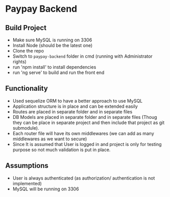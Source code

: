 # Paypay Backend

## Build Project
- Make sure MySQL is running on 3306
- Install Node (should be the latest one)
- Clone the repo
- Switch to `paypay-backend` folder in cmd (running with Administrator rights)
- run 'npm install' to install dependencies
- run 'ng serve' to build and run the front end

## Functionality
- Used sequelize ORM to have a better approach to use MySQL
- Application structure is in place and can be extended easily
- Routes are placed in separate folder and in separate files
- DB Models are placed in separate folder and in separate files (Thoug they can be place in separate project and then include that project as git submodule).
- Each router file will have its own middlewares (we can add as many middlewares as we want to secure)
- Since It is assumed that User is logged in and project is only for testing purpose so not much validation is put in place.

## Assumptions
- User is always authenticated (as authorization/ authentication is not implemented)
- MySQL will be running on 3306